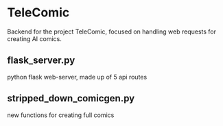 # TeleComic
Backend for the project TeleComic, focused on handling web requests for creating AI comics.

## flask_server.py
python flask web-server, made up of 5 api routes

## stripped_down_comicgen.py
new functions for creating full comics
